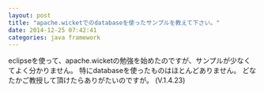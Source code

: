```yaml
---
layout: post
title: "apache.wicketでのdatabaseを使ったサンプルを教えて下さい。"
date: 2014-12-25 07:42:41
categories: java framework
---
```

<p>eclipseを使って、apache.wicketの勉強を始めたのですが、サンプルが少なくてよく分かりません。
特にdatabaseを使ったものはほとんどありません。
どなたかご教授して頂けたらありがたいのですが。
(V.1.4.23)</p>
